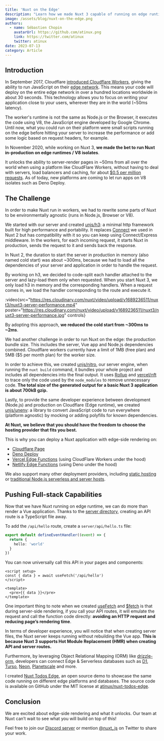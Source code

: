 ```yaml
---
title: 'Nuxt on the Edge'
description: "Learn how we made Nuxt 3 capable of running on edge runtimes to run with server-side rendering close to your users."
image: /assets/blog/nuxt-on-the-edge.png
authors:
  - name: Sébastien Chopin
    avatarUrl: https://github.com/atinux.png
    link: https://twitter.com/atinux
    twitter: atinux
date: 2023-07-13
category: Article
---
```


## Introduction

In September 2017, Cloudflare [introduced Cloudflare Workers](https://blog.cloudflare.com/introducing-cloudflare-workers/), giving the ability to run JavaScript on their [edge network](https://www.cloudflare.com/network/). This means your code will deploy on the entire edge network in over a hundred locations worldwide in about 30 seconds. This technology allows you to focus on writing your application close to your users, wherever they are in the world (~50ms latency).

The worker's runtime is not the same as Node.js or the Browser, it executes the code using V8, the JavaScript engine developed by Google Chrome. Until now, what you could run on their platform were small scripts running on the edge before hitting your server to increase the performance or add some logic based on request headers, for example.

In November 2020, while working on Nuxt 3, **we made the bet to run Nuxt in-production on edge runtimes / V8 isolates**.

It unlocks the ability to server-render pages in ~50ms from all over the world when using a platform like CloudFlare Workers, without having to deal with servers, load balancers and caching, for about [$0.5 per million requests](https://developers.cloudflare.com/workers/platform/pricing/). As of today, new platforms are coming to let run apps on V8 isolates such as Deno Deploy.

## The Challenge

In order to make Nuxt run in workers, we had to rewrite some parts of Nuxt to be environmentally agnostic (runs in Node.js, Browser or V8).

We started with our server and created [unjs/h3](http://github.com/unjs/h3): a minimal http framework built for high performance and portability. It replaces [Connect](https://github.com/senchalabs/connect) we used in Nuxt 2 but has compatibility with it so you can keep using Connect/Express middleware. In the workers, for each incoming request, it starts Nuxt in production, sends the request to it and sends back the response.

In Nuxt 2, the duration to start the server in production in memory (also named cold start) was about ~300ms, because we had to load all the dependencies of your server and application in order to handle the request.

By working on h3, we decided to code-split each handler attached to the server and lazy-load them only when requested. When you start Nuxt 3, we only load h3 in memory and the corresponding handlers. When a request comes in, we load the handler corresponding to the route and execute it.

:video{src="https://res.cloudinary.com/nuxt/video/upload/v1689236511/nuxt3/nuxt3-server-performance.mp4" poster="https://res.cloudinary.com/nuxt/video/upload/v1689236511/nuxt3/nuxt3-server-performance.jpg" controls}

By adopting this approach, **we reduced the cold start from ~300ms to ~2ms**.

We had another challenge in order to run Nuxt on the edge: the production bundle size. This includes the server, Vue app and Node.js dependencies combined. Cloudflare workers currently have a limit of 1MB (free plan) and 5MB ($5 per month plan) for the worker size.

In order to achieve this, we created [unjs/nitro](https://nitro.unjs.io/), our server engine, when running the `nuxt build` command, it bundles your whole project and includes all dependencies into the final output. It uses [Rollup](https://rollupjs.org/) and [vercel/nft](https://github.com/vercel/nft) to trace only the code used by the `node_modules` to remove unnecessary code. **The total size of the generated output for a basic Nuxt 3 application is about 700kB gzip.**

Lastly, to provide the same developer experience between development (Node.js) and production on Cloudflare (Edge runtime), we created [unjs/unenv](https://github.com/unjs/unenv): a library to convert JavaScript code to run everywhere (platform agnostic) by mocking or adding polyfills for known dependencies.

**At Nuxt, we believe that you should have the freedom to choose the hosting provider that fits you best.**

This is why you can deploy a Nuxt application with edge-side rendering on:
- [Cloudflare Page](https://nitro.unjs.io/deploy/providers/cloudflare#cloudflare-pages)
- [Deno Deploy](https://nitro.unjs.io/deploy/providers/deno-deploy)
- [Vercel Edge Functions](https://nitro.unjs.io/deploy/providers/vercel#vercel-edge-functions) (using CloudFlare Workers under the hood)
- [Netlify Edge Functions](https://nitro.unjs.io/deploy/providers/netlify#netlify-edge-functions) (using Deno under the hood)

We also support many other deployment providers, including [static hosting](/docs/getting-started/deployment#static-hosting) or [traditional Node.js serverless and server hosts](/docs/getting-started/deployment#nodejs-server).

## Pushing Full-stack Capabilities

Now that we have Nuxt running on edge runtime, we can do more than render a Vue application. Thanks to the [server directory](/docs/guide/directory-structure/server), creating an API route is a TypeScript file away.

To add the `/api/hello` route, create a `server/api/hello.ts` file:

```ts [server/api/hello.ts]
export default defineEventHandler((event) => {
  return {
    hello: 'world'
  }
})
```

You can now universally call this API in your pages and components:


```vue [pages/index.vue]
<script setup>
const { data } = await useFetch('/api/hello')
</script>

<template>
  <pre>{{ data }}</pre>
</template>
```

One important thing to note when we created [useFetch](/docs/api/composables/use-fetch) and [$fetch](/docs/api/utils/dollarfetch) is that during server-side rendering, if you call your API routes, it will emulate the request and call the function code directly: **avoiding an HTTP request and reducing page’s rendering time**.

In terms of developer experience, you will notice that when creating server files, the Nuxt server keeps running without rebuilding the Vue app. **This is because Nuxt 3 supports Hot Module Replacement (HMR) when creating API and server routes.**

Furthermore, by leveraging Object Relational Mapping (ORM) like [drizzle-orm](https://orm.drizzle.team/), developers can connect Edge & Serverless databases such as [D1](https://developers.cloudflare.com/d1/), [Turso](https://turso.tech/), [Neon](https://neon.tech), [Planetscale](https://planetscale.com/) and more.

I created [Nuxt Todos Edge](https://nuxt-todos-edge.pages.dev/), an open source demo to showcase the same code running on different edge platforms and databases. The source code is available on GitHub under the MIT license at [atinux/nuxt-todos-edge](https://github.com/atinux/nuxt-todos-edge).

## Conclusion

We are excited about edge-side rendering and what it unlocks. Our team at Nuxt can’t wait to see what you will build on top of this!

Feel free to join our [Discord server](https://discord.com/invite/nuxt) or mention [@nuxt_js](https://twitter.com/nuxt_js) on Twitter to share your work.
